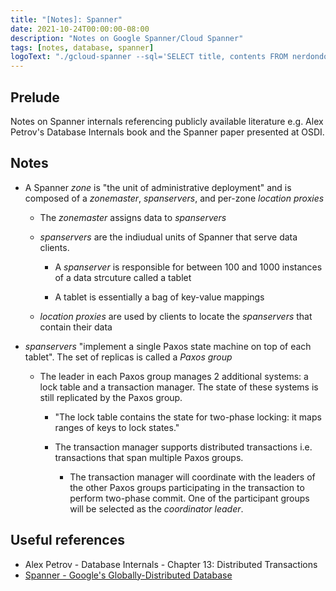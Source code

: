 ```yaml
---
title: "[Notes]: Spanner"
date: 2021-10-24T00:00:00-08:00
description: "Notes on Google Spanner/Cloud Spanner"
tags: [notes, database, spanner]
logoText: "./gcloud-spanner --sql='SELECT title, contents FROM nerdondon-notes'"
---
```


## Prelude

Notes on Spanner internals referencing publicly available literature e.g. Alex Petrov's Database
Internals book and the Spanner paper presented at OSDI.

## Notes

- A Spanner _zone_ is "the unit of administrative deployment" and is composed of a _zonemaster_,
  _spanservers_, and per-zone _location proxies_

  - The _zonemaster_ assigns data to _spanservers_

  - _spanservers_ are the indiudual units of Spanner that serve data clients.

    - A _spanserver_ is responsible for between 100 and 1000 instances of a data strcuture called a
      tablet

    - A tablet is essentially a bag of key-value mappings

  - _location proxies_ are used by clients to locate the _spanservers_ that contain their data

- _spanservers_ "implement a single Paxos state machine on top of each tablet". The set of replicas
  is called a _Paxos group_

  - The leader in each Paxos group manages 2 additional systems: a lock table and a transaction
    manager. The state of these systems is still replicated by the Paxos group.

    - "The lock table contains the state for two-phase locking: it maps ranges of keys to lock
      states."

    - The transaction manager supports distributed transactions i.e. transactions that span multiple
      Paxos groups.

      - The transaction manager will coordinate with the leaders of the other Paxos groups
        participating in the transaction to perform two-phase commit. One of the participant groups
        will be selected as the _coordinator leader_.

## Useful references

- Alex Petrov - Database Internals - Chapter 13: Distributed Transactions
- [Spanner - Google's Globally-Distributed Database](https://www.usenix.org/system/files/conference/osdi12/osdi12-final-16.pdf)
